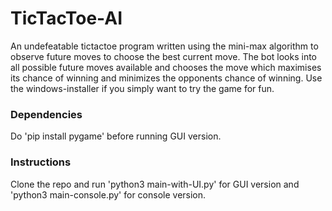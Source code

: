 # TicTacToe-AI
An undefeatable tictactoe program written using the mini-max algorithm to observe future moves to choose the best current move. The bot looks into all possible future moves available and chooses the move which maximises its chance of winning and minimizes the opponents chance of winning. Use the windows-installer if you simply want to try the game for fun.

### Dependencies
Do 'pip install pygame' before running GUI version.

### Instructions
Clone the repo and run 'python3 main-with-UI.py' for GUI version and 'python3 main-console.py' for console version.
